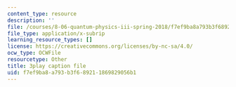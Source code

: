 ```yaml
---
content_type: resource
description: ''
file: /courses/8-06-quantum-physics-iii-spring-2018/f7ef9ba8a793b3f689211869829056b1_oEBwIJZ3RNM.srt
file_type: application/x-subrip
learning_resource_types: []
license: https://creativecommons.org/licenses/by-nc-sa/4.0/
ocw_type: OCWFile
resourcetype: Other
title: 3play caption file
uid: f7ef9ba8-a793-b3f6-8921-1869829056b1
---
```

